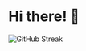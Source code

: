 # Hi there! 👋

![GitHub Streak](https://github-readme-streak-stats.herokuapp.com/?user=yourusername&theme=radical)

